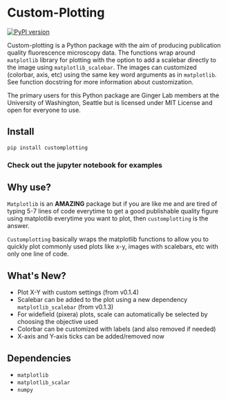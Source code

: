 # Custom-Plotting
[![PyPI version](https://badge.fury.io/py/customplotting.svg)](https://badge.fury.io/py/customplotting)

Custom-plotting is a Python package with the aim of producing publication quality fluorescence microscopy data. The functions wrap around ```matplotlib``` library for plotting with the option to add a scalebar directly to the image using ```matplotlib_scalebar```. The images can customized (colorbar, axis, etc) using the same key word arguments as in ```matplotlib```. See function docstring for more information about customization.

The primary users for this Python package are Ginger Lab members at the University of Washington, Seattle but is licensed under MIT License and open for everyone to use.

## Install
```
pip install customplotting
```

### Check out the jupyter notebook for examples

## Why use?
`Matplotlib` is an **AMAZING** package but if you are like me and are tired of typing 5-7 lines of code everytime to get a good publishable quality figure using matplotlib everytime you want to plot, then `customplotting` is the answer.

`Customplotting` basically wraps the matplotlib functions to allow you to quickly plot commonly used plots like x-y, images with scalebars, etc with only one line of code.

## What's New?
* Plot X-Y with custom settings (from v0.1.4)
* Scalebar can be added to the plot using a new dependency ```matplotlib_scalebar``` (from v0.1.3)
* For widefield (pixera) plots, scale can automatically be selected by choosing the objective used
* Colorbar can be customized with labels (and also removed if needed)
* X-axis and Y-axis ticks can be added/removed now

## Dependencies
* ```matplotlib```
* ```matplotlib_scalar```
* ```numpy```
